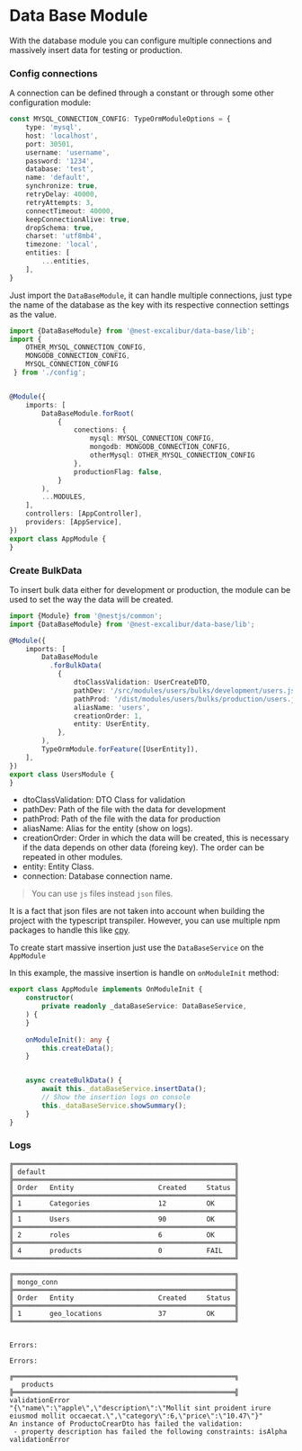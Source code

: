 # Data Base Module

With the database module you can configure multiple connections
and massively insert data for testing or production.

### Config connections
A connection can be defined through a constant or through some other configuration module:

```typescript
const MYSQL_CONNECTION_CONFIG: TypeOrmModuleOptions = {
    type: 'mysql',
    host: 'localhost',
    port: 30501,
    username: 'username',
    password: '1234',
    database: 'test',
    name: 'default',
    synchronize: true,
    retryDelay: 40000,
    retryAttempts: 3,
    connectTimeout: 40000,
    keepConnectionAlive: true,
    dropSchema: true,
    charset: 'utf8mb4',
    timezone: 'local',
    entities: [
        ...entities,
    ],
}
```

Just import the `DataBaseModule`, it can handle multiple connections, just type
the name of the database as the key with its respective connection settings as the value.

```typescript
import {DataBaseModule} from '@nest-excalibur/data-base/lib';
import {
    OTHER_MYSQL_CONNECTION_CONFIG, 
    MONGODB_CONNECTION_CONFIG,
    MYSQL_CONNECTION_CONFIG
 } from './config';


@Module({
    imports: [
        DataBaseModule.forRoot(
            {
                conections: {
                    mysql: MYSQL_CONNECTION_CONFIG,
                    mongodb: MONGODB_CONNECTION_CONFIG,
                    otherMysql: OTHER_MYSQL_CONNECTION_CONFIG
                },
                productionFlag: false,
            }
        ),
        ...MODULES,
    ],
    controllers: [AppController],
    providers: [AppService],
})
export class AppModule {
}
```

### Create BulkData
To insert bulk data either for development or production, the module can be used to set the way the data will be created.

```typescript
import {Module} from '@nestjs/common';
import {DataBaseModule} from '@nest-excalibur/data-base/lib';

@Module({
    imports: [
        DataBaseModule
          .forBulkData(
            {
                dtoClassValidation: UserCreateDTO,
                pathDev: '/src/modules/users/bulks/development/users.json',
                pathProd: '/dist/modules/users/bulks/production/users.json',
                aliasName: 'users',
                creationOrder: 1,
                entity: UserEntity,
            },
        ),
        TypeOrmModule.forFeature([UserEntity]),
    ],
})
export class UsersModule {
}
```

* dtoClassValidation: DTO Class for validation
* pathDev: Path of the file with the data for development
* pathProd: Path of the file with the data for production
* aliasName: Alias for the entity (show on logs).
* creationOrder: Order in which the data will be created, this is necessary if the data depends on other data (foreing key). The order can be repeated in other modules.
* entity: Entity Class.
* connection: Database connection name.

> You can use `js` files instead `json` files.

It is a fact that json files are not taken into account when building the project with the typescript transpiler.
However, you can use multiple npm packages to handle this like [cpy](https://www.npmjs.com/package/cp).

To create start massive insertion just use the `DataBaseService` on the `AppModule`

In this example, the massive insertion is handle on `onModuleInit` method:

```typescript
export class AppModule implements OnModuleInit {
    constructor(
        private readonly _dataBaseService: DataBaseService,
    ) {
    }
    
    onModuleInit(): any {
        this.createData();
    }


    async createBulkData() {
        await this._dataBaseService.insertData();
        // Show the insertion logs on console
        this._dataBaseService.showSummary();
    }
}
``` 
### Logs

```text
╔═══════════════════════════════════════════════════════╗
║ default                                               ║
╠═══════════════════════════════════════════════════════╣
║ Order   Entity                     Created     Status ║
╠═══════════════════════════════════════════════════════╣
║ 1       Categories                 12          OK     ║
╠═══════════════════════════════════════════════════════╣
║ 1       Users                      90          OK     ║
╠═══════════════════════════════════════════════════════╣
║ 2       roles                      6           OK     ║
╠═══════════════════════════════════════════════════════╣
║ 4       products                   0           FAIL   ║
╚═══════════════════════════════════════════════════════╝

╔═══════════════════════════════════════════════════════╗
║ mongo_conn                                            ║
╠═══════════════════════════════════════════════════════╣
║ Order   Entity                     Created     Status ║
╠═══════════════════════════════════════════════════════╣
║ 1       geo_locations              37          OK     ║
╚═══════════════════════════════════════════════════════╝


Errors: 

Errors: 

╔═══════════════════════════════════════════════════════╗
   products                                          
╠═══════════════════════════════════════════════════════╣
validationError
"{\"name\":\"apple\",\"description\":\"Mollit sint proident irure eiusmod mollit occaecat.\",\"category\":6,\"price\":\"10.47\"}"
An instance of ProductoCrearDto has failed the validation:
 - property description has failed the following constraints: isAlpha 
validationError


```